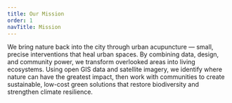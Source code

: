 ```yaml
---
title: Our Mission
order: 1
navTitle: Mission
---
```


We bring nature back into the city through urban acupuncture — small, precise interventions that heal urban spaces. By combining data, design, and community power, we transform overlooked areas into living ecosystems. Using open GIS data and satellite imagery, we identify where nature can have the greatest impact, then work with communities to create sustainable, low-cost green solutions that restore biodiversity and strengthen climate resilience.
